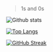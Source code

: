 > 1s and 0s

![Github stats](https://github-readme-stats.vercel.app/api?username=andwati&theme=transparent&show_icons=true&include_all_commits=true&count_private=true)

[![Top Langs](https://github-readme-stats.vercel.app/api/top-langs/?username=andwati&hide=html,css,scss,xslt,makefile,procfile&layout=compact&theme=transparent&card_width=450)](https://github.com/anuraghazra/github-readme-stats)

[![GitHub Streak](https://streak-stats.demolab.com?user=andwati&theme=city-lights)](https://git.io/streak-stats)
